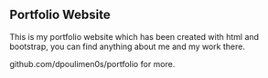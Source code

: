 ## Portfolio Website
This is my portfolio website which has been created with html and bootstrap, you can find anything about me and my work there.

<a>github.com/dpoulimen0s/portfolio</a> for more.
